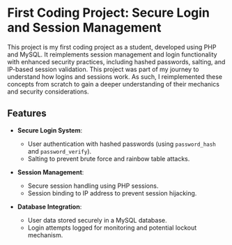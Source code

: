 # First Coding Project: Secure Login and Session Management

This project is my first coding project as a student, developed using PHP and MySQL. It reimplements session management and login functionality with enhanced security practices, including hashed passwords, salting, and IP-based session validation. This project was part of my journey to understand how logins and sessions work. As such, I reimplemented these concepts from scratch to gain a deeper understanding of their mechanics and security considerations.

## Features

- **Secure Login System**:

  - User authentication with hashed passwords (using `password_hash` and `password_verify`).
  - Salting to prevent brute force and rainbow table attacks.

- **Session Management**:

  - Secure session handling using PHP sessions.
  - Session binding to IP address to prevent session hijacking.

- **Database Integration**:
  - User data stored securely in a MySQL database.
  - Login attempts logged for monitoring and potential lockout mechanism.
